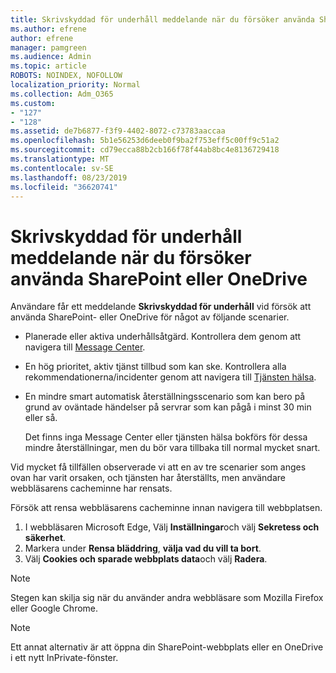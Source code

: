 ```yaml
---
title: Skrivskyddad för underhåll meddelande när du försöker använda SharePoint eller OneDrive
ms.author: efrene
author: efrene
manager: pamgreen
ms.audience: Admin
ms.topic: article
ROBOTS: NOINDEX, NOFOLLOW
localization_priority: Normal
ms.collection: Adm_O365
ms.custom:
- "127"
- "128"
ms.assetid: de7b6877-f3f9-4402-8072-c73783aaccaa
ms.openlocfilehash: 5b1e56253d6deeb0f9ba2f753eff5c00ff9c51a2
ms.sourcegitcommit: cd79ecca88b2cb166f78f44ab8bc4e8136729418
ms.translationtype: MT
ms.contentlocale: sv-SE
ms.lasthandoff: 08/23/2019
ms.locfileid: "36620741"
---
```

# <a name="read-only-for-maintenance-message-when-attempting-to-use-sharepoint-or-onedrive"></a>Skrivskyddad för underhåll meddelande när du försöker använda SharePoint eller OneDrive

Användare får ett meddelande **Skrivskyddad för underhåll** vid försök att använda SharePoint- eller OneDrive för något av följande scenarier. 

-   Planerade eller aktiva underhållsåtgärd.  Kontrollera dem genom att navigera till [Message Center](https://portal.office.com/adminportal/home#/messagecenter).
-   En hög prioritet, aktiv tjänst tillbud som kan ske. Kontrollera alla rekommendationerna/incidenter genom att navigera till [Tjänsten hälsa](https://portal.office.com/adminportal/home#/servicehealth).
-   En mindre smart automatisk återställningsscenario som kan bero på grund av oväntade händelser på servrar som kan pågå i minst 30 min eller så. 
    
    Det finns inga Message Center eller tjänsten hälsa bokförs för dessa mindre återställningar, men du bör vara tillbaka till normal mycket snart.

Vid mycket få tillfällen observerade vi att en av tre scenarier som anges ovan har varit orsaken, och tjänsten har återställts, men användare webbläsarens cacheminne har rensats.

Försök att rensa webbläsarens cacheminne innan navigera till webbplatsen.

1. I webbläsaren Microsoft Edge, Välj **Inställningar**och välj **Sekretess och säkerhet**.
2. Markera under **Rensa bläddring**, **välja vad du vill ta bort**.
3. Välj **Cookies och sparade webbplats data**och välj **Radera**.

>[!Note] 
> Stegen kan skilja sig när du använder andra webbläsare som Mozilla Firefox eller Google Chrome.

>[!Note] 
> Ett annat alternativ är att öppna din SharePoint-webbplats eller en OneDrive i ett nytt InPrivate-fönster.